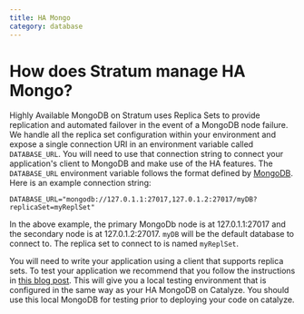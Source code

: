 ```yaml
---
title: HA Mongo
category: database
---
```


# How does Stratum manage HA Mongo?

Highly Available MongoDB on Stratum uses Replica Sets to provide replication and automated failover in the event of a MongoDB node failure. We handle all the replica set configuration within your environment and expose a single connection URI in an environment variable called `DATABASE_URL`. You will need to use that connection string to connect your application's client to MongoDB and make use of the HA features. The `DATABASE_URL` environment variable follows the format defined by [MongoDB](http://docs.mongodb.org/manual/reference/connection-string/). Here is an example connection string:

```
DATABASE_URL="mongodb://127.0.1.1:27017,127.0.1.2:27017/myDB?replicaSet=myReplSet"
```

In the above example, the primary MongoDb node is at 127.0.1.1:27017 and the secondary node is at 127.0.1.2:27017. `myDB` will be the default database to connect to. The replica set to connect to is named `myReplSet`.

You will need to write your application using a client that supports replica sets. To test your application we recommend that you follow the instructions in [this blog post](http://blog.ajduke.in/2013/05/31/setup-mongodb-replica-set-in-4-steps/). This will give you a local testing environment that is configured in the same way as your HA MongoDB on Catalyze. You should use this local MongoDB for testing prior to deploying your code on catalyze.
